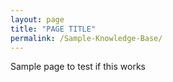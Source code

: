 ```yaml
---
layout: page
title: "PAGE TITLE"
permalink: /Sample-Knowledge-Base/
---
```


Sample page to test if this works
